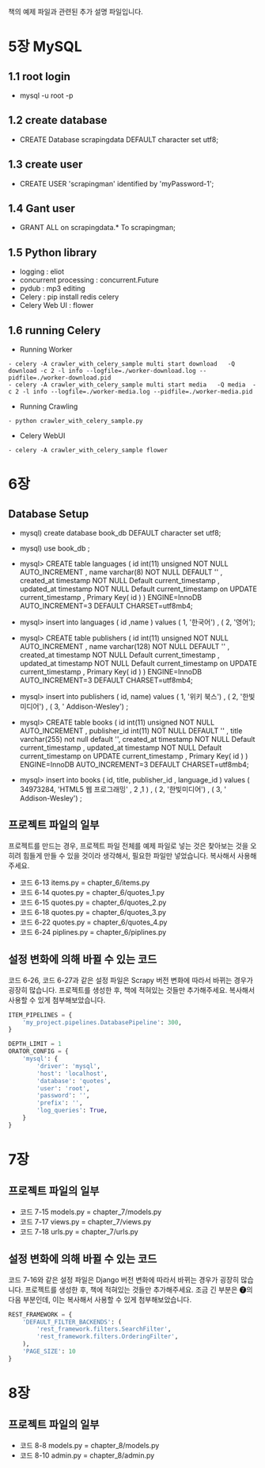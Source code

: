 책의 예제 파일과 관련된 추가 설명 파일입니다.

# 5장  MySQL 

## 1.1 root login 
 - mysql -u root -p
## 1.2 create database 
 - CREATE Database scrapingdata DEFAULT character set utf8;
## 1.3 create user 
 - CREATE USER 'scrapingman' identified by 'myPassword-1'; 
## 1.4 Gant user 
 - GRANT ALL on scrapingdata.* To scrapingman;
  
  

## 1.5 Python library 
- logging   : eliot  
- concurrent processing : concurrent.Future
- pydub : mp3 editing 
- Celery : pip install redis  celery  
- Celery Web UI : flower 

## 1.6 running Celery 
- Running Worker 
```
- celery -A crawler_with_celery_sample multi start download   -Q download -c 2 -l info --logfile=./worker-download.log --pidfile=./worker-download.pid 
- celery -A crawler_with_celery_sample multi start media   -Q media  -c 2 -l info --logfile=./worker-media.log --pidfile=./worker-media.pid
```

- Running Crawling 
```
- python crawler_with_celery_sample.py
```

- Celery WebUI 
```
- celery -A crawler_with_celery_sample flower 
```


# 6장 

## Database Setup 

- mysql) create database book_db DEFAULT character set utf8;
- mysql) use book_db ; 

- mysql> CREATE table languages ( 
 id int(11) unsigned NOT NULL AUTO_INCREMENT ,
 name varchar(8) NOT NULL DEFAULT '' , 
 created_at timestamp NOT NULL Default current_timestamp  ,
 updated_at timestamp NOT NULL Default current_timestamp on UPDATE current_timestamp ,
 Primary Key( id ) )
 ENGINE=InnoDB AUTO_INCREMENT=3 DEFAULT  CHARSET=utf8mb4;

- mysql>  insert into languages ( id ,name ) values ( 1, '한국어') , ( 2, '영어');   

- mysql> CREATE table publishers ( 
 id int(11) unsigned NOT NULL AUTO_INCREMENT ,
 name varchar(128) NOT NULL DEFAULT '' , 
 created_at timestamp NOT NULL Default current_timestamp   ,
 updated_at timestamp NOT NULL Default current_timestamp on UPDATE current_timestamp ,
 Primary Key( id ) )
 ENGINE=InnoDB AUTO_INCREMENT=3 DEFAULT  CHARSET=utf8mb4;

- mysql> insert into publishers ( id, name) values ( 1, '위키 북스') , ( 2, '한빛미디어') , ( 3, ' Addison-Wesley') ;

- mysql> CREATE table books ( 
 id int(11) unsigned NOT NULL AUTO_INCREMENT ,
 publisher_id  int(11) NOT NULL DEFAULT '' ,
 title varchar(255) not null default '', 
 created_at timestamp NOT NULL Default current_timestamp   ,
 updated_at timestamp NOT NULL Default current_timestamp on UPDATE current_timestamp ,
 Primary Key( id ) )
 ENGINE=InnoDB AUTO_INCREMENT=3 DEFAULT  CHARSET=utf8mb4;

- mysql> insert into books  ( id, title, publisher_id , language_id ) values (  34973284, 'HTML5 웹 프로그래밍' , 2 ,1 ) , ( 2, '한빛미디어') , ( 3, ' Addison-Wesley') ;




## 프로젝트 파일의 일부
프로젝트를 만드는 경우, 프로젝트 파일 전체를 예제 파일로 넣는 것은 찾아보는 것을 오히려 힘들게 만들 수 있을 것이라 생각해서, 필요한 파일만 넣었습니다. 복사해서 사용해주세요.

- 코드 6-13 items.py = chapter_6/items.py
- 코드 6-14 quotes.py = chapter_6/quotes_1.py
- 코드 6-15 quotes.py = chapter_6/quotes_2.py
- 코드 6-18 quotes.py = chapter_6/quotes_3.py
- 코드 6-22 quotes.py = chapter_6/quotes_4.py
- 코드 6-24 piplines.py = chapter_6/piplines.py

## 설정 변화에 의해 바뀔 수 있는 코드
코드 6-26, 코드 6-27과 같은 설정 파일은 Scrapy 버전 변화에 따라서 바뀌는 경우가 굉장히 많습니다. 프로젝트를 생성한 후, 책에 적혀있는 것들만 추가해주세요. 복사해서 사용할 수 있게 첨부해보았습니다.

```python
ITEM_PIPELINES = {
    'my_project.pipelines.DatabasePipeline': 300,
}
```
```python
DEPTH_LIMIT = 1
ORATOR_CONFIG = {
    'mysql': {
        'driver': 'mysql',
        'host': 'localhost',
        'database': 'quotes',
        'user': 'root',
        'password': '',
        'prefix': '',
        'log_queries': True,
    }
}
```


# 7장

## 프로젝트 파일의 일부

- 코드 7-15 models.py = chapter_7/models.py
- 코드 7-17 views.py = chapter_7/views.py
- 코드 7-18 urls.py = chapter_7/urls.py

## 설정 변화에 의해 바뀔 수 있는 코드
코드 7-16와 같은 설정 파일은 Django 버전 변화에 따라서 바뀌는 경우가 굉장히 많습니다. 프로젝트를 생성한 후, 책에 적혀있는 것들만 추가해주세요. 조금 긴 부분은 ➐의 다음 부분인데, 이는 복사해서 사용할 수 있게 첨부해보았습니다.

```python
REST_FRAMEWORK = { 
    'DEFAULT_FILTER_BACKENDS': (
        'rest_framework.filters.SearchFilter',
        'rest_framework.filters.OrderingFilter',
    ),
    'PAGE_SIZE': 10
}
```

# 8장

## 프로젝트 파일의 일부

- 코드 8-8 models.py = chapter_8/models.py
- 코드 8-10 admin.py = chapter_8/admin.py

